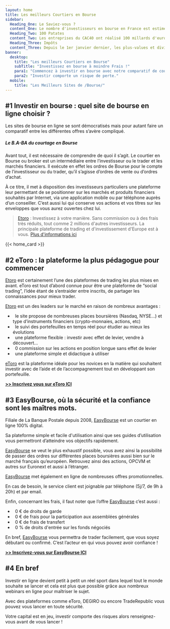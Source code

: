 ```yaml
---
layout: home
title: Les meilleurs Courtiers en Bourse
sidebar:
  Heading_One: Le Saviez-vous ?
  content_One: Le nombre d'investisseurs en bourse en France est estimé à environ 10 % de la population française.
  Heading_Two: 100 Patates
  content_Two: Les entreprises du CAC40 ont réalisé 100 millards d'euros de bénéfices l'an dernier, un record.
  Heading_Three: Impôts
  content_Three: Depuis le 1er janvier dernier, les plus-values et dividendes sont moins pénalisés, avec un taux unique de 30%
banner:
  desktop:
    title: "Les meilleurs Courtiers en Bourse"
    subTitle: "Investissez en bourse à moindre Frais !"
    para1: "Commencez à investir en bourse avec notre comparatif de courtiers et plateformes de trading en ligne."
    para2: "Investir comporte un risque de perte."
  mobile:
    title: "Les Meilleurs Sites de /Bourse/"  
---
```

## \#1 Investir en bourse : quel site de bourse en ligne choisir ?

Les sites de bourse en ligne se sont démocratisés mais pour autant faire un comparatif entre les différentes offres s’avère compliqué.

##### Le B.A-BA du courtage en Bourse

Avant tout, il est nécessaire de comprendre de quoi il s’agit. Le courtier en Bourse ou broker est un intermédiaire entre l’investisseur ou le trader et les marchés financiers. Il exécute en effet les ordres de Bourse pour le compte de l’investisseur ou du trader, qu’il s’agisse d’ordres de vente ou d’ordres d’achat.

À ce titre, il met à disposition des investisseurs particuliers une plateforme leur permettant de se positionner sur les marchés et produits financiers souhaités par Internet, via une application mobile ou par téléphone auprès d’un conseiller. C’est aussi lui qui conserve vos actions et vos titres sur les enveloppes que vous aurez ouvertes chez lui.

> [Etoro](http://c.bst-offer.com/aff_c?offer_id=776&aff_id=1054&source=&aff_sub=&aff_sub3=IndexText) : Investissez à votre manière. Sans commission ou à des frais très réduits, tout comme 2 millions d'autres investisseurs. La principale plateforme de trading et d'investissement d'Europe est à vous.  [ Plus d'informations ici](http://c.bst-offer.com/aff_c?offer_id=776&aff_id=1054&source=&aff_sub=&aff_sub3=IndexText)

{{< home_card >}}

## \#2 eToro : la plateforme la plus pédagogue pour commencer

[Etoro](http://c.bst-offer.com/aff_c?offer_id=776&aff_id=1054&source=&aff_sub=&aff_sub2=text) est certainement l’une des plateformes de trading les plus mises en avant. eToro est tout d’abord connue pour être une plateforme de “social trading”, l’idée étant de s’entraider entre inscrits, de partager les connaissances pour mieux trader.

[Etoro](http://c.bst-offer.com/aff_c?offer_id=776&aff_id=1054&source=&aff_sub=&aff_sub2=text) est un des leaders sur le marché en raison de nombreux avantages :

- **&nbsp;** le site propose de nombreuses places boursières (Nasdaq, NYSE…) et type d’instruments financiers (crypto-monnaies, actions, etc)
- **&nbsp;** le suivi des portefeuilles en temps réel pour étudier au mieux les évolutions
- **&nbsp;** une plateforme flexible : investir avec effet de levier, vendre à découvert…
- **&nbsp;** 0 commission sur les actions en position longue sans effet de levier
- **&nbsp;** une plateforme simple et didactique à utiliser

[eToro](http://c.bst-offer.com/aff_c?offer_id=776&aff_id=1054&source=&aff_sub=&aff_sub2=text) est la plateforme idéale pour les novices en la matière qui souhaitent investir avec de l’aide et de l’accompagnement tout en développant son portefeuille.

**[>> Inscrivez vous sur eToro ICI](http://c.bst-offer.com/aff_c?offer_id=776&aff_id=1054&source=&aff_sub=&aff_sub2=text)**

## \#3 EasyBourse, où la sécurité et la confiance sont les maîtres mots.

Filiale de La Banque Postale depuis 2008, [EasyBourse](http://www.filaduto.com/aff_c?offer_id=792&aff_id=1054&source=&aff_sub=&aff_sub2=text) est un courtier en ligne 100% digital.

Sa plateforme simple et facile d'utilisation ainsi que ses guides d’utilisation vous permettront d’atteindre vos objectifs rapidement.

[EasyBourse](http://www.filaduto.com/aff_c?offer_id=792&aff_id=1054&source=&aff_sub=&aff_sub2=text) se veut le plus exhaustif possible, vous avez ainsi la possibilité de passer des ordres sur différentes places boursières aussi bien sur le marché français qu’européen. Retrouvez ainsi des actions, OPCVM et autres sur Euronext et aussi à l’étranger.

[EasyBourse](http://www.filaduto.com/aff_c?offer_id=792&aff_id=1054&source=&aff_sub=&aff_sub2=text) met également en ligne de nombreuses offres promotionnelles.

En cas de besoin, le service client est joignable par téléphone (5j/7, de 9h à 20h) et par email.

Enfin, concernant les frais, il faut noter que l’offre [EasyBourse](http://www.filaduto.com/aff_c?offer_id=792&aff_id=1054&source=&aff_sub=&aff_sub2=text) c’est aussi :

- **&nbsp;** 0 € de droits de garde
- **&nbsp;** 0 € de frais pour la participation aux assemblées générales
- **&nbsp;** 0 € de frais de transfert
- **&nbsp;** 0 % de droits d'entrée sur les fonds négociés

En bref, [EasyBourse](http://www.filaduto.com/aff_c?offer_id=792&aff_id=1054&source=&aff_sub=&aff_sub2=text) vous permettra de trader facilement, que vous soyez débutant ou confirmé. C’est l’acteur en qui vous pouvez avoir confiance !

**[>> Inscrivez-vous sur EasyBourse ICI](http://www.filaduto.com/aff_c?offer_id=792&aff_id=1054&source=&aff_sub=&aff_sub2=text)**

## \#4 En bref

Investir en ligne devient petit à petit un réel sport dans lequel tout le monde souhaite se lancer et cela est plus que possible grâce aux nombreux webinars en ligne pour maîtriser le sujet.

Avec des plateformes comme eToro, DEGIRO ou encore TradeRepublic vous pouvez vous lancer en toute sécurité.

Votre capital est en jeu, investir comporte des risques alors renseignez-vous avant de vous lancer !